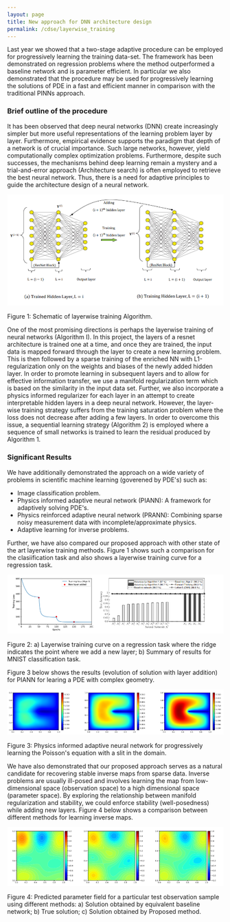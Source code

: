 ```yaml
---
layout: page
title: New approach for DNN architecture design
permalink: /cdse/layerwise_training
---
```


 

Last year we showed that a two-stage adaptive procedure can be employed for progressively learning the training data-set. The framework has been demonstrated on regression problems where the method outperformed a baseline network and is parameter efficient. In particular we also demonstrated that the procedure may be used for progressively learning the solutions of PDE in a fast and efficient manner in comparison with the traditional PINNs approach.


### Brief outline of the procedure

It has been observed that deep neural networks (DNN) create increasingly
simpler but more useful  representations  of the learning problem layer by layer. Furthermore, empirical
evidence supports the paradigm that depth of a network is of crucial
importance. Such large networks, however, yield
computationally complex optimization problems. Furthermore, despite
such successes, the mechanisms behind deep learning remain a mystery
and a trial-and-error approach (Architecture search) is often employed to retrieve the best
neural network.  Thus, there is a need for
adaptive principles to guide the architecture design of a neural network.

<p align="center">
<img src="/assets/figures/Krish/schematic.png">
<figcaption>Figure 1: Schematic of layerwise training Algorithm.</figcaption>
</p>



One of the most promising directions is perhaps the layerwise training of neural
networks (Algorithm I).  In this project, the layers of a resnet architecture is trained one at a time, and once they are trained, the input data is mapped forward through the layer to create a new learning problem.  This  is then
followed by a sparse training
of the enriched NN with L1-regularization only on the weights
and biases of the newly added hidden layer. In order to promote learning in subsequent layers and to allow for effective information transfer, we use a manifold regularization term which is based on the similarity in the input data set. Further, we also incorporate a physics informed regularizer for each layer in an attempt to create interpretable hidden layers in a deep neural network. However, the layer-wise training strategy suffers from the training saturation problem where the loss does not decrease after adding a few layers. In order to overcome this issue, a sequential learning strategy (Algorithm 2) is employed
where a sequence of small networks is trained to learn the residual produced by Algorithm 1.  


### Significant Results

We have additionally demonstrated the approach on a wide variety of problems in scientific machine learning (goverened by PDE's) such as:

* Image classification problem.
* Physics informed adaptive neural network (PIANN): A framework for adaptively solving PDE's.
* Physics reinforced adaptive neural network (PRANN): Combining sparse noisy measurement data with incomplete/approximate physics.
* Adaptive learning for inverse problems.

Further, we have also compared our proposed approach with other state of the art layerwise training methods. Figure 1 shows such a comparison for the clasiification task and also shows a layerwise training curve for a regression task.



<p align="center">
<img src="/assets/figures/Krish/summary.png">
<figcaption>Figure 2: a) Layerwise training curve on a regression task where the ridge indicates the point where we add a new layer; b) Summary of results for MNIST classification task.</figcaption>
</p>

Figure 3 below shows the results (evolution of solution with layer addition) for PIANN for learing a PDE with complex geometry.   


<p align="center">
<img src="/assets/figures/Krish/PIANN.png">
<figcaption>Figure 3: Physics informed adaptive neural network for progressively learning the Poisson's equation with a slit in the domain.</figcaption>
</p>

We have also demonstrated that our proposed approach serves as a natural candidate for recovering stable inverse maps from sparse data. Inverse problems are usually ill-posed and  involves learning the map from low-dimensional space (observation space) to a high dimensional space (parameter space). By exploring the relationship between manifold regularization and stability, we could enforce stability (well-posedness) while adding new layers. Figure 4 below shows a comparison between different methods for learning inverse maps.
 
<p align="center">
<img src="/assets/figures/Krish/inverse.png">
<figcaption>Figure 4: Predicted parameter field for a particular test observation sample using different methods: a) Solution obtained by equivalent baseline network; b) True solution; c)  Solution
obtained by Proposed method.</figcaption>
</p>
    



